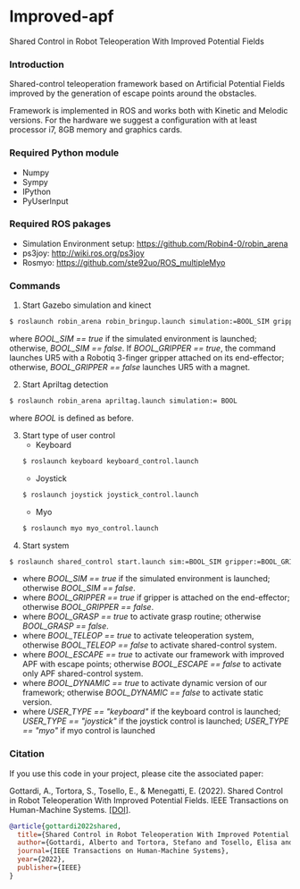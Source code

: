 # Improved-apf

Shared Control in Robot Teleoperation With Improved Potential Fields


### Introduction
Shared-control teleoperation framework based on Artificial Potential Fields improved by the generation of escape points around the obstacles.

Framework is implemented in ROS and works both with Kinetic and Melodic versions. For the hardware we suggest a configuration with at least processor i7, 8GB memory and graphics cards.

### Required Python module
- Numpy
- Sympy
- IPython
- PyUserInput

### Required ROS pakages
- Simulation Environment setup: https://github.com/Robin4-0/robin_arena
- ps3joy: http://wiki.ros.org/ps3joy
- Rosmyo: https://github.com/ste92uo/ROS_multipleMyo

### Commands
1. Start Gazebo simulation and kinect
```sh
$ roslaunch robin_arena robin_bringup.launch simulation:=BOOL_SIM gripper_enable:=BOOL_GRIPPER
```
where *BOOL_SIM == true* if the simulated environment is launched; otherwise, *BOOL_SIM == false*. 
If *BOOL_GRIPPER == true*, the command launches UR5 with a Robotiq 3-finger gripper attached on its end-effector; otherwise, *BOOL_GRIPPER == false* launches UR5 with a magnet.

2. Start Apriltag detection
```sh
$ roslaunch robin_arena apriltag.launch simulation:= BOOL
```
where *BOOL* is defined as before.

3. Start type of user control
    * Keyboard
    ```sh
    $ roslaunch keyboard keyboard_control.launch
    ```
    * Joystick
     ```sh
    $ roslaunch joystick joystick_control.launch
    ```
    * Myo
    ```sh
    $ roslaunch myo myo_control.launch
    ```
4. Start system
```sh
$ roslaunch shared_control start.launch sim:=BOOL_SIM gripper:=BOOL_GRIPPER grasp:=BOOL_GRASP teleop:=BOOL_TELEOP escape:=BOOL_ESCAPE dynamic:=BOOL_DYNAMIC user_type:="USER_TYPE"
```
   * where *BOOL_SIM == true* if the simulated environment is launched; otherwise *BOOL_SIM == false*. 
   * where *BOOL_GRIPPER == true* if gripper is attached on the end-effector; otherwise *BOOL_GRIPPER == false*.
   * where *BOOL_GRASP == true* to activate grasp routine; otherwise *BOOL_GRASP == false*.
   * where *BOOL_TELEOP == true* to activate teleoperation system, otherwise *BOOL_TELEOP == false* to activate shared-control system.
   * where *BOOL_ESCAPE == true* to activate our framework with improved APF with escape points; otherwise *BOOL_ESCAPE == false* to activate only APF shared-control system.
   * where *BOOL_DYNAMIC == true* to activate dynamic version of our framework; otherwise *BOOL_DYNAMIC == false* to activate static version.
   * where *USER_TYPE == "keyboard"* if the keyboard control is launched; *USER_TYPE == "joystick"* if the joystick control is launched; *USER_TYPE == "myo"* if myo control is launched


### Citation

If you use this code in your project, please cite the associated paper:

Gottardi, A., Tortora, S., Tosello, E., & Menegatti, E. (2022). Shared Control in Robot Teleoperation With Improved Potential Fields. IEEE Transactions on Human-Machine Systems.
[[DOI]](https://doi.org/10.1109/THMS.2022.3155716).

```bibtex
@article{gottardi2022shared,
  title={Shared Control in Robot Teleoperation With Improved Potential Fields},
  author={Gottardi, Alberto and Tortora, Stefano and Tosello, Elisa and Menegatti, Emanuele},
  journal={IEEE Transactions on Human-Machine Systems},
  year={2022},
  publisher={IEEE}
}
```